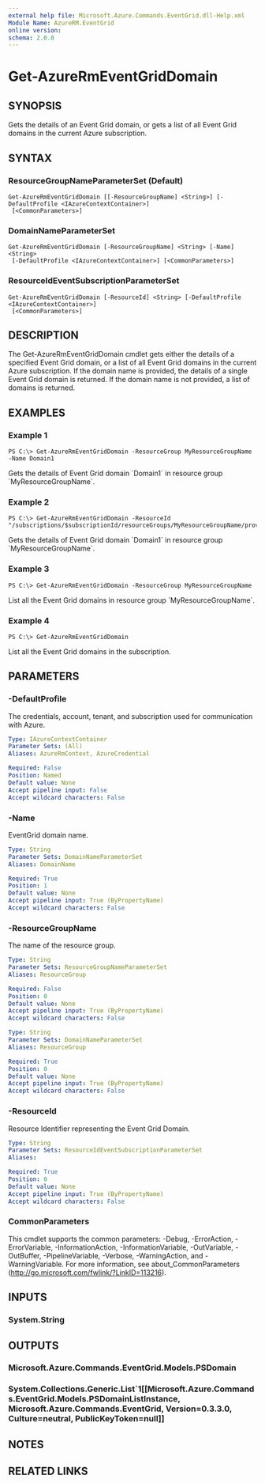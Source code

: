 ```yaml
---
external help file: Microsoft.Azure.Commands.EventGrid.dll-Help.xml
Module Name: AzureRM.EventGrid
online version:
schema: 2.0.0
---
```


# Get-AzureRmEventGridDomain

## SYNOPSIS
Gets the details of an Event Grid domain, or gets a list of all Event Grid domains in the current Azure subscription.

## SYNTAX

### ResourceGroupNameParameterSet (Default)
```
Get-AzureRmEventGridDomain [[-ResourceGroupName] <String>] [-DefaultProfile <IAzureContextContainer>]
 [<CommonParameters>]
```

### DomainNameParameterSet
```
Get-AzureRmEventGridDomain [-ResourceGroupName] <String> [-Name] <String>
 [-DefaultProfile <IAzureContextContainer>] [<CommonParameters>]
```

### ResourceIdEventSubscriptionParameterSet
```
Get-AzureRmEventGridDomain [-ResourceId] <String> [-DefaultProfile <IAzureContextContainer>]
 [<CommonParameters>]
```

## DESCRIPTION
The Get-AzureRmEventGridDomain cmdlet gets either the details of a specified Event Grid domain, or a list of all Event Grid domains in the current Azure subscription.
If the domain name is provided, the details of a single Event Grid domain is returned. 
If the domain name is not provided, a list of domains is returned.

## EXAMPLES

### Example 1
```
PS C:\> Get-AzureRmEventGridDomain -ResourceGroup MyResourceGroupName -Name Domain1
```

Gets the details of Event Grid domain \`Domain1\` in resource group \`MyResourceGroupName\`.

### Example 2
```
PS C:\> Get-AzureRmEventGridDomain -ResourceId "/subscriptions/$subscriptionId/resourceGroups/MyResourceGroupName/providers/Microsoft.EventGrid/domains/Domain1"
```

Gets the details of Event Grid domain \`Domain1\` in resource group \`MyResourceGroupName\`.

### Example 3
```
PS C:\> Get-AzureRmEventGridDomain -ResourceGroup MyResourceGroupName
```

List all the Event Grid domains in resource group \`MyResourceGroupName\`.

### Example 4
```
PS C:\> Get-AzureRmEventGridDomain
```

List all the Event Grid domains in the subscription.

## PARAMETERS

### -DefaultProfile
The credentials, account, tenant, and subscription used for communication with Azure.

```yaml
Type: IAzureContextContainer
Parameter Sets: (All)
Aliases: AzureRmContext, AzureCredential

Required: False
Position: Named
Default value: None
Accept pipeline input: False
Accept wildcard characters: False
```

### -Name
EventGrid domain name.

```yaml
Type: String
Parameter Sets: DomainNameParameterSet
Aliases: DomainName

Required: True
Position: 1
Default value: None
Accept pipeline input: True (ByPropertyName)
Accept wildcard characters: False
```

### -ResourceGroupName
The name of the resource group.

```yaml
Type: String
Parameter Sets: ResourceGroupNameParameterSet
Aliases: ResourceGroup

Required: False
Position: 0
Default value: None
Accept pipeline input: True (ByPropertyName)
Accept wildcard characters: False
```

```yaml
Type: String
Parameter Sets: DomainNameParameterSet
Aliases: ResourceGroup

Required: True
Position: 0
Default value: None
Accept pipeline input: True (ByPropertyName)
Accept wildcard characters: False
```

### -ResourceId
Resource Identifier representing the Event Grid Domain.

```yaml
Type: String
Parameter Sets: ResourceIdEventSubscriptionParameterSet
Aliases:

Required: True
Position: 0
Default value: None
Accept pipeline input: True (ByPropertyName)
Accept wildcard characters: False
```

### CommonParameters
This cmdlet supports the common parameters: -Debug, -ErrorAction, -ErrorVariable, -InformationAction, -InformationVariable, -OutVariable, -OutBuffer, -PipelineVariable, -Verbose, -WarningAction, and -WarningVariable. For more information, see about_CommonParameters (http://go.microsoft.com/fwlink/?LinkID=113216).

## INPUTS

### System.String

## OUTPUTS

### Microsoft.Azure.Commands.EventGrid.Models.PSDomain

### System.Collections.Generic.List`1[[Microsoft.Azure.Commands.EventGrid.Models.PSDomainListInstance, Microsoft.Azure.Commands.EventGrid, Version=0.3.3.0, Culture=neutral, PublicKeyToken=null]]

## NOTES

## RELATED LINKS
